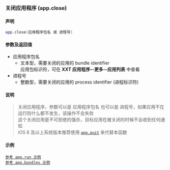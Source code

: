 ### 关闭应用程序 \(**app\.close**\)


#### 声明
```lua
app.close(应用程序包名 或 进程号)
```


#### 参数及返回值
- 应用程序包名
    - 文本型，需要关闭的应用的 bundle identifier  
    应用包标识符，可在 **XXT 应用程序\-\-更多\-\-应用列表** 中查看  
- 进程号
    - 整数型，需要关闭的应用的 process identifier \(进程标识符\) 


#### 说明
> 关闭应用程序，参数可以是 应用程序包名 也可以是 进程号，如果应用不在运行则什么都不发生，该操作不会失败  
> 这个关闭应用是不可拒绝的强杀，目标应用在被关闭的时候不会收到任何通知  
> iOS 8 及以上系统版本推荐使用 [`app.quit`](/Handbook/app/app.quit.md) 来代替本函数  

#### 示例  
[`参考 app.run 示例`](/Handbook/app/app.run.md)  
[`参考 app.bundles 示例`](/Handbook/app/app.bundles.md)  

